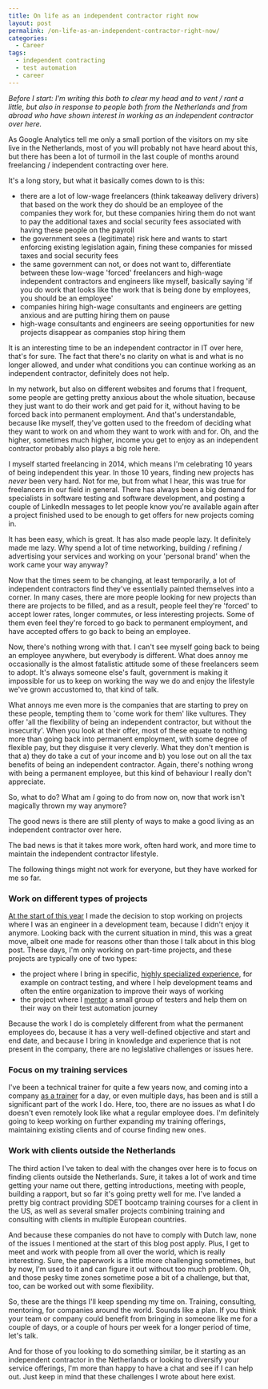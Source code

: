 ```yaml
---
title: On life as an independent contractor right now
layout: post
permalink: /on-life-as-an-independent-contractor-right-now/
categories:
  - Career
tags:
  - independent contracting
  - test automation
  - career
---
```

_Before I start: I'm writing this both to clear my head and to vent / rant a little, but also in response to people both from the Netherlands and from abroad who have shown interest in working as an independent contractor over here._

As Google Analytics tell me only a small portion of the visitors on my site live in the Netherlands, most of you will probably not have heard about this, but there has been a lot of turmoil in the last couple of months around freelancing / independent contracting over here.

It's a long story, but what it basically comes down to is this:

* there are a lot of low-wage freelancers (think takeaway delivery drivers) that based on the work they do should be an employee of the companies they work for, but these companies hiring them do not want to pay the additional taxes and social security fees associated with having these people on the payroll
* the government sees a (legitimate) risk here and wants to start enforcing existing legislation again, fining these companies for missed taxes and social security fees
* the same government can not, or does not want to, differentiate between these low-wage 'forced' freelancers and high-wage independent contractors and engineers like myself, basically saying 'if you do work that looks like the work that is being done by employees, you should be an employee'
* companies hiring high-wage consultants and engineers are getting anxious and are putting hiring them on pause
* high-wage consultants and engineers are seeing opportunities for new projects disappear as companies stop hiring them

It is an interesting time to be an independent contractor in IT over here, that's for sure. The fact that there's no clarity on what is and what is no longer allowed, and under what conditions you can continue working as an independent contractor, definitely does not help.

In my network, but also on different websites and forums that I frequent, some people are getting pretty anxious about the whole situation, because they just want to do their work and get paid for it, without having to be forced back into permanent employment. And that's understandable, because like myself, they've gotten used to the freedom of deciding what they want to work on and whom they want to work with and for. Oh, and the higher, sometimes much higher, income you get to enjoy as an independent contractor probably also plays a big role here.

I myself started freelancing in 2014, which means I'm celebrating 10 years of being independent this year. In those 10 years, finding new projects has _never_ been very hard. Not for me, but from what I hear, this was true for freelancers in our field in general. There has always been a big demand for specialists in software testing and software development, and posting a couple of LinkedIn messages to let people know you're available again after a project finished used to be enough to get offers for new projects coming in.

It has been easy, which is great. It has also made people lazy. It definitely made me lazy. Why spend a lot of time networking, building / refining / advertising your services and working on your 'personal brand' when the work came your way anyway?

Now that the times seem to be changing, at least temporarily, a lot of independent contractors find they've essentially painted themselves into a corner. In many cases, there are more people looking for new projects than there are projects to be filled, and as a result, people feel they're 'forced' to accept lower rates, longer commutes, or less interesting projects. Some of them even feel they're forced to go back to permanent employment, and have accepted offers to go back to being an employee.

Now, there's nothing wrong with that. I can't see myself going back to being an employee anywhere, but everybody is different. What does annoy me occasionally is the almost fatalistic attitude some of these freelancers seem to adopt. It's always someone else's fault, government is making it impossible for us to keep on working the way we do and enjoy the lifestyle we've grown accustomed to, that kind of talk.

What annoys me even more is the companies that are starting to prey on these people, tempting them to 'come work for them' like vultures. They offer 'all the flexibility of being an independent contractor, but without the insecurity'. When you look at their offer, most of these equate to nothing more than going back into permanent employment, with some degree of flexible pay, but they disguise it very cleverly. What they don't mention is that a) they do take a cut of your income and b) you lose out on all the tax benefits of being an independent contractor. Again, there's nothing wrong with being a permanent employee, but this kind of behaviour I really don't appreciate.

So, what to do? What am _I_ going to do from now on, now that work isn't magically thrown my way anymore?

The good news is there are still plenty of ways to make a good living as an independent contractor over here.

The bad news is that it takes more work, often hard work, and more time to maintain the independent contractor lifestyle.

The following things might not work for everyone, but they have worked for me so far.

### Work on different types of projects
[At the start of this year](/2023-a-year-in-review/) I made the decision to stop working on projects where I was an engineer in a development team, because I didn't enjoy it anymore. Looking back with the current situation in mind, this was a great move, albeit one made for reasons other than those I talk about in this blog post. These days, I'm only working on part-time projects, and these projects are typically one of two types:

* the project where I bring in specific, [highly specialized experience](/consulting/), for example on contract testing, and where I help development teams and often the entire organization to improve their ways of working
* the project where I [mentor](/mentoring/) a small group of testers and help them on their way on their test automation journey

Because the work I do is completely different from what the permanent employees do, because it has a very well-defined objective and start and end date, and because I bring in knowledge and experience that is not present in the company, there are no legislative challenges or issues here.

### Focus on my training services
I've been a technical trainer for quite a few years now, and coming into a company [as a trainer](/training/) for a day, or even multiple days, has been and is still a significant part of the work I do. Here, too, there are no issues as what I do doesn't even remotely look like what a regular employee does. I'm definitely going to keep working on further expanding my training offerings, maintaining existing clients and of course finding new ones.

### Work with clients outside the Netherlands
The third action I've taken to deal with the changes over here is to focus on finding clients outside the Netherlands. Sure, it takes a lot of work and time getting your name out there, getting introductions, meeting with people, building a rapport, but so far it's going pretty well for me. I've landed a pretty big contract providing SDET bootcamp training courses for a client in the US, as well as several smaller projects combining training and consulting with clients in multiple European countries.

And because these companies do not have to comply with Dutch law, none of the issues I mentioned at the start of this blog post apply. Plus, I get to meet and work with people from all over the world, which is really interesting. Sure, the paperwork is a little more challenging sometimes, but by now, I'm used to it and can figure it out without too much problem. Oh, and those pesky time zones sometime pose a bit of a challenge, but that, too, can be worked out with some flexibility.

So, these are the things I'll keep spending my time on. Training, consulting, mentoring, for companies around the world. Sounds like a plan. If you think your team or company could benefit from bringing in someone like me for a couple of days, or a couple of hours per week for a longer period of time, let's talk.

And for those of you looking to do something similar, be it starting as an independent contractor in the Netherlands or looking to diversify your service offerings, I'm more than happy to have a chat and see if I can help out. Just keep in mind that these challenges I wrote about here exist.